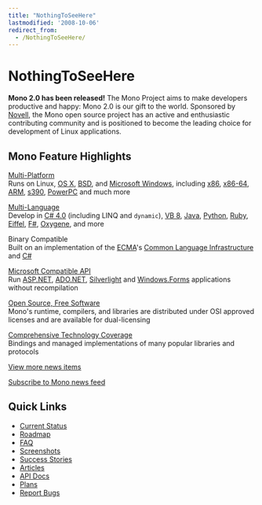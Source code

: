 ```yaml
---
title: "NothingToSeeHere"
lastmodified: '2008-10-06'
redirect_from:
  - /NothingToSeeHere/
---
```


NothingToSeeHere
================

**Mono 2.0 has been released!** The Mono Project aims to make developers productive and happy: Mono 2.0 is our gift to the world. Sponsored by [Novell](http://www.novell.com), the Mono open source project has an active and enthusiastic contributing community and is positioned to become the leading choice for development of Linux applications.

Mono Feature Highlights
-----------------------

[Multi-Platform](/Supported_Platforms)<br/>
Runs on Linux, [OS X](/Mono:OSX), [BSD](/Mono:BSD), and [Microsoft Windows](/Using_Mono_on_Windows), including [x86](/Mono:X86), [x86-64](/Mono:AMD64), [ARM](/Mono:ARM), [s390](/Mono:S390), [PowerPC](/Mono:PowerPC) and much more

[Multi-Language](/Languages)<br/>
Develop in [C# 4.0](/CSharp_Compiler) (including LINQ and `dynamic`), [VB 8](/VisualBasic.NET_support), [Java](/Java), [Python](/Python), [Ruby](http://www.ironruby.net/), [Eiffel](http://www.eiffel.com/), [F#](http://research.microsoft.com/fsharp/), [Oxygene](http://remobjects.com/oxygene), and more

Binary Compatible<br/>
Built on an implementation of the [ECMA](/ECMA)'s [Common Language Infrastructure](/Mono:Runtime) and [C#](/CSharp_Compiler)

[Microsoft Compatible API](/Guidelines:Application_Portability)<br/>
Run [ASP.NET](/ASP.NET), [ADO.NET](/ADO.NET), [Silverlight](/Moonlight) and [Windows.Forms](/WinForms) applications without recompilation

[Open Source, Free Software](/FAQ:_Licensing)<br/>
Mono's runtime, compilers, and libraries are distributed under OSI approved licenses and are available for dual-licensing

[Comprehensive Technology Coverage](/Plans)<br/>
Bindings and managed implementations of many popular libraries and protocols

[View more news items](/news)

[Subscribe to Mono news feed](/news/index.rss2)

Quick Links
-----------

-   [Current Status](/Compatibility)
-   [Roadmap](/Mono_Project_Roadmap)
-   [FAQ](/FAQ:_General)
-   [Screenshots](/Screenshots)
-   [Success Stories](/Companies_Using_Mono)
-   [Articles](/Articles)
-   [API Docs](http://www.go-mono.com/docs/)
-   [Plans](/Plans)
-   [Report Bugs](/Bugs)

 


